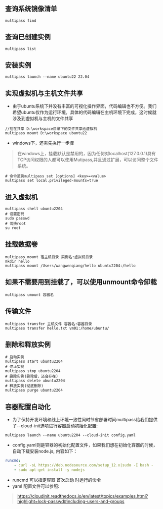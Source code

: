## 查询系统镜像清单
```shell
multipass find
```

## 查询已创建实例
```shell
multipass list
```

## 安装实例
```shell
multipass launch --name ubuntu22 22.04
```

## 实现虚拟机与主机文件共享
- 由于ubuntu系统下并没有丰富的可视化操作界面，代码编辑也不方便。我们希望ubuntu仅作为运行环境，具体的代码编辑在主机环境下完成，这时候就涉及到虚拟机与主机的文件共享
```shell
//挂在共享 D:\workspace目录下的文件共享给虚拟机
multipass mount D:\workspace ubuntu22
```
- windows下，还需先执行一步骤
> 在windows上，挂载默认是禁用的，因为任何对localhost(127.0.0.1)具有TCP访问权限的人都可以使用Mutipass,并且通过扩展，可以访问整个文件系统。

```shell
# 命令范例multipass set [options] <key>=<value>
multipass set local.privileged-mounts=true
```

## 进入虚拟机
```shell
multipass shell ubuntu2204
# 设置密码
sudo passwd
# 切换root
su root
```
## 挂载数据卷
```shell
multipass mount 宿主机目录 实例名:虚拟机目录
mkdir hello
multipass mount /Users/wangwenqiang/hello ubuntu2204:/hello
```
## 如果不需要用到挂载了，可以使用unmount命令卸载
```shell
multipass umount 容器名
```

## 传输文件
```shell
multipass transfer 主机文件 容器名:容器目录
multipass transfer hello.txt vm01:/home/ubuntu/
```

## 删除和释放实例
```shell
# 启动实例
multipass start ubuntu2204
# 停止实例
multipass stop ubuntu2204
# 删除实例(删除后，还会存在)
multipass delete ubuntu2204
# 释放实例(彻底删除)
multipass purge ubuntu2204
```

## 容器配置自动化
- 为了保持开发环境和线上环境一致性同时节省部署时间multipass给我们提供了--cloud-init选项进行容器启动初始化配置:
```shell
multipass launch --name ubuntu2204 --cloud-init config.yaml
```
- config.yaml则是容器的初始化配置文件，如果我们想在初始化容器的时候，自动下载安装node.js, 内容如下：
```yaml
runcmd:
	- curl -sL https://deb.nodesource.com/setup_12.x|sudo -E bash -
	- sudo apt-get install -y nodejs
```
- runcmd 可以指定容器 首次启动 时运行的命令
- yaml 配置文件可以参照:
> https://cloudinit.readthedocs.io/en/latest/topics/examples.html?highlight=lock-passwd#including-users-and-groups

